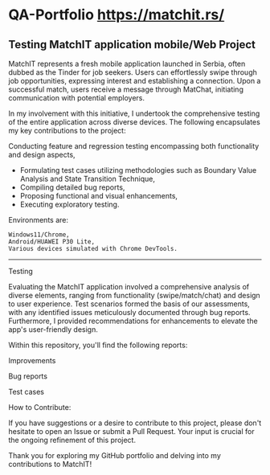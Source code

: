 


# QA-Portfolio https://matchit.rs/
Testing MatchIT application mobile/Web
Project
-------------------------------------------------------------------------------------------------------------------------------------------------------------------------------------------------------------
MatchIT represents a fresh mobile application launched in Serbia, often dubbed as the Tinder for job seekers. Users can effortlessly swipe through job opportunities, expressing interest and establishing a connection. Upon a successful match, users receive a message through MatChat, initiating communication with potential employers.

In my involvement with this initiative, I undertook the comprehensive testing of the entire application across diverse devices. The following encapsulates my key contributions to the project:

 Conducting feature and regression testing encompassing both functionality and design aspects,
   * Formulating test cases utilizing methodologies such as Boundary Value Analysis and State Transition Technique,
   * Compiling detailed bug reports,
   * Proposing functional and visual enhancements,
   * Executing exploratory testing.
    
Environments are:

    Windows11/Chrome,
    Android/HUAWEI P30 Lite,
    Various devices simulated with Chrome DevTools.
----------------------------------------------------------------------------------------------------------------------------------------------------------------------------------------------------------------
Testing    

Evaluating the MatchIT application involved a comprehensive analysis of diverse elements, ranging from functionality (swipe/match/chat) and design to user experience. Test scenarios formed the basis of our assessments, with any identified issues meticulously documented through bug reports. Furthermore, I provided recommendations for enhancements to elevate the app's user-friendly design.

Within this repository, you'll find the following reports:

Improvements

Bug reports

Test cases

How to Contribute:

If you have suggestions or a desire to contribute to this project, please don't hesitate to open an Issue or submit a Pull Request. Your input is crucial for the ongoing refinement of this project.

Thank you for exploring my GitHub portfolio and delving into my contributions to MatchIT!

